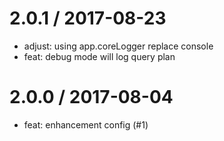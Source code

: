 2.0.1 / 2017-08-23
==================
  * adjust: using app.coreLogger replace console
  * feat: debug mode will log query plan

2.0.0 / 2017-08-04
==================

  * feat: enhancement config  (#1)
